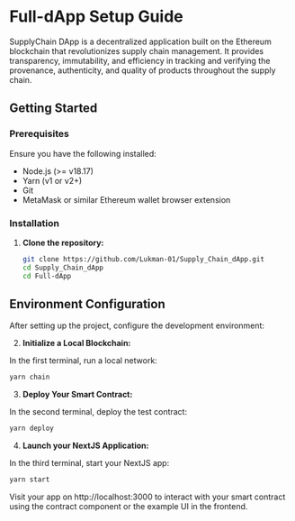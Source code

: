# Full-dApp Setup Guide

SupplyChain DApp is a decentralized application built on the Ethereum blockchain that revolutionizes supply chain management. It provides transparency, immutability, and efficiency in tracking and verifying the provenance, authenticity, and quality of products throughout the supply chain. 
## Getting Started

### Prerequisites

Ensure you have the following installed:
- Node.js (>= v18.17)
- Yarn (v1 or v2+)
- Git
- MetaMask or similar Ethereum wallet browser extension

### Installation

1. **Clone the repository:**

   ```bash
   git clone https://github.com/Lukman-01/Supply_Chain_dApp.git
   cd Supply_Chain_dApp
   cd Full-dApp
   ```
## Environment Configuration

After setting up the project, configure the development environment:

2. **Initialize a Local Blockchain:**

In the first terminal, run a local network:

```bash
yarn chain
```

3. **Deploy Your Smart Contract:**

In the second terminal, deploy the test contract:

```bash
yarn deploy
```

4. **Launch your NextJS Application:**

In the third terminal, start your NextJS app:

```bash
yarn start
```

Visit your app on http://localhost:3000 to interact with your smart contract using the contract component or the example UI in the frontend.